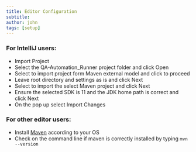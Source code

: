 ```yaml
---
title: Editor Configuration
subtitle:
author: john
tags: [setup]
---
```


### For IntelliJ users:

- Import Project
- Select the QA-Automation_Runner project folder and click Open
- Select to import project form Maven external model and click to proceed
- Leave root directory and settings as is and click Next
- Select to import the select Maven project and click Next
- Ensure the selected SDK is 11 and the JDK home path is correct and click Next
- On the pop up select Import Changes

### For other editor users:

 - Install [Maven](https://maven.apache.org/download.cgi) according to your OS
 - Check on the command line if maven is correctly installed by typing `mvn --version`
